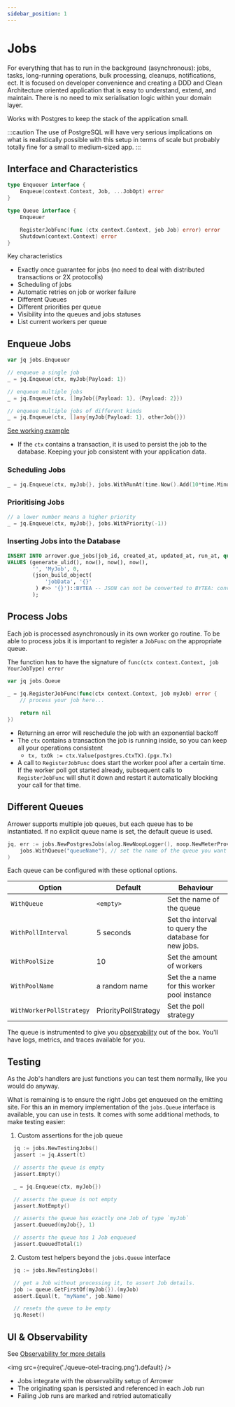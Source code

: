 ```yaml
---
sidebar_position: 1
---
```





# Jobs

For everything that has to run in the background
(asynchronous): jobs, tasks, long-running operations, bulk processing,
cleanups, notifications, ect. 
It is focused on developer convenience and creating a DDD and Clean Architecture oriented application 
that is easy to understand, extend, and maintain. There is no need to mix serialisation logic within your domain layer.

Works with Postgres to keep the stack of the application small.

:::caution 
The use of PostgreSQL will have very serious implications on what is realistically possible with this setup
in terms of scale but probably totally fine for a small to medium-sized app.
:::




## Interface and Characteristics

```go
type Enqueuer interface {
	Enqueue(context.Context, Job, ...JobOpt) error
}

type Queue interface {
	Enqueuer

	RegisterJobFunc(func (ctx context.Context, job Job) error) error
	Shutdown(context.Context) error
}
```

Key characteristics
* Exactly once guarantee for jobs (no need to deal with distributed transactions or 2X protocolls)
* Scheduling of jobs
* Automatic retries on job or worker failure
* Different Queues
* Different priorities per queue
* Visibility into the queues and jobs statuses
* List current workers per queue




## Enqueue Jobs
```go
var jq jobs.Enqueuer

// enqueue a single job
_ = jq.Enqueue(ctx, myJob{Payload: 1})

// enqueue multiple jobs
_ = jq.Enqueue(ctx, []myJob{{Payload: 1}, {Payload: 2}})

// enqueue multiple jobs of different kinds
_ = jq.Enqueue(ctx, []any{myJob{Payload: 1}, otherJob{}})
```

[See working example](https://github.com/go-arrower/arrower/blob/master/jobs/jobs.business_test.go)

* If the `ctx` contains a transaction, it is used to persist the job to the database. 
  Keeping your job consistent with your application data.


### Scheduling Jobs
```go
_ = jq.Enqueue(ctx, myJob{}, jobs.WithRunAt(time.Now().Add(10*time.Minute)))
```

### Prioritising Jobs
```go
// a lower number means a higher priority
_ = jq.Enqueue(ctx, myJob{}, jobs.WithPriority(-1))
```

### Inserting Jobs into the Database
```sql
INSERT INTO arrower.gue_jobs(job_id, created_at, updated_at, run_at, queue, job_type, priority, args)
VALUES (generate_ulid(), now(), now(), now(),
        '', 'MyJob', 0,
        (json_build_object(
            'jobData', '{}'
         ) #>> '{}')::BYTEA -- JSON can not be converted to BYTEA: convert to TEXT first
        );
```




## Process Jobs
Each job is processed asynchronously in its own worker go routine.
To be able to process jobs it is important to register a `JobFunc` on the appropriate queue.

The function has to have the signature of `func(ctx context.Context, job YourJobType) error`
```go
var jq jobs.Queue

_ = jq.RegisterJobFunc(func(ctx context.Context, job myJob) error {
	// process your job here...
	
	return nil
}) 
```

* Returning an error will reschedule the job with an exponential backoff
* The `ctx` contains a transaction the job is running inside, so you can keep all your operations consistent
  * `tx, txOk := ctx.Value(postgres.CtxTX).(pgx.Tx)`
* A call to `RegisterJobFunc` does start the worker pool after a certain time. If the worker poll got started already,
  subsequent calls to `RegisterJobFunc` will shut it down and restart it automatically blocking your call for that time.




## Different Queues
Arrower supports multiple job queues, but each queue has to be instantiated. If no explicit queue name is
set, the default queue is used.

```go
jq, err := jobs.NewPostgresJobs(alog.NewNoopLogger(), noop.NewMeterProvider(), noop.NewTracerProvider(), pgHandler.PGx,
    jobs.WithQueue("queueName"), // set the name of the queue you want to run
)
```

Each queue can be configured with these optional options. 

| Option                    | Default              | Behaviour                                            |
|---------------------------|----------------------|------------------------------------------------------|
| `WithQueue`               | `<empty>`            | Set the name of the queue                            |
| `WithPollInterval`        | 5 seconds            | Set the interval to query the database for new jobs. |
| `WithPoolSize`            | 10                   | Set the amount of workers                            |
| `WithPoolName`            | a random name        | Set the a name for this worker pool instance         |
| `WithWorkerPollStrategy`  | PriorityPollStrategy | Set the  poll strategy                               |

The queue is instrumented to give you [observability](./observability) out of the box. 
You'll have logs, metrics, and traces available for you.




## Testing
As the Job's handlers are just functions you can test them normally, like you would do anyway.

What is remaining is to ensure the right Jobs get enqueued on the emitting site.
For this an in memory implementation of the `jobs.Queue` interface is available, you can use in tests. It comes
with some additional methods, to make testing easier:

1. Custom assertions for the job queue
```go
  jq := jobs.NewTestingJobs()
  jassert := jq.Assert(t)

  // asserts the queue is empty
  jassert.Empty()

  _ = jq.Enqueue(ctx, myJob{})

  // asserts the queue is not empty
  jassert.NotEmpty()

  // asserts the queue has exactly one Job of type `myJob`
  jassert.Queued(myJob{}, 1)

  // asserts the queue has 1 Job enqueued
  jassert.QueuedTotal(1)
```

2. Custom test helpers beyond the `jobs.Queue` interface
```go
  jq := jobs.NewTestingJobs()

  // get a Job without processing it, to assert Job details.
  job := queue.GetFirstOf(myJob{}).(myJob)
  assert.Equal(t, "myName", job.Name)

  // resets the queue to be empty
  jq.Reset() 
```


## UI & Observability

See [Observability for more details](/docs/basics/observability)

<img src={require('./queue-otel-tracing.png').default} />

- Jobs integrate with the observability setup of Arrower
- The originating span is persisted and referenced in each Job run
- Failing Job runs are marked and retried automatically